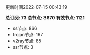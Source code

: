 更新时间2022-07-15 00:43:19

**总订阅: 73**
**总节点: 3670**
**有效节点: 1121**
- ss节点: 866
- trojan节点: 167
- v2ray节点: 85
- ssr节点: 3
